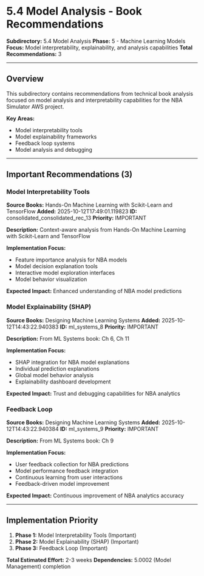 # 5.4 Model Analysis - Book Recommendations

**Subdirectory:** 5.4 Model Analysis
**Phase:** 5 - Machine Learning Models
**Focus:** Model interpretability, explainability, and analysis capabilities
**Total Recommendations:** 3

---

## Overview

This subdirectory contains recommendations from technical book analysis focused on model analysis and interpretability capabilities for the NBA Simulator AWS project.

**Key Areas:**
- Model interpretability tools
- Model explainability frameworks
- Feedback loop systems
- Model analysis and debugging

---

## Important Recommendations (3)

### Model Interpretability Tools

**Source Books:** Hands-On Machine Learning with Scikit-Learn and TensorFlow
**Added:** 2025-10-12T17:49:01.119823
**ID:** consolidated_consolidated_rec_13
**Priority:** IMPORTANT

**Description:** Context-aware analysis from Hands-On Machine Learning with Scikit-Learn and TensorFlow

**Implementation Focus:**
- Feature importance analysis for NBA models
- Model decision explanation tools
- Interactive model exploration interfaces
- Model behavior visualization

**Expected Impact:** Enhanced understanding of NBA model predictions

### Model Explainability (SHAP)

**Source Books:** Designing Machine Learning Systems
**Added:** 2025-10-12T14:43:22.940383
**ID:** ml_systems_8
**Priority:** IMPORTANT

**Description:** From ML Systems book: Ch 6, Ch 11

**Implementation Focus:**
- SHAP integration for NBA model explanations
- Individual prediction explanations
- Global model behavior analysis
- Explainability dashboard development

**Expected Impact:** Trust and debugging capabilities for NBA analytics

### Feedback Loop

**Source Books:** Designing Machine Learning Systems
**Added:** 2025-10-12T14:43:22.940384
**ID:** ml_systems_9
**Priority:** IMPORTANT

**Description:** From ML Systems book: Ch 9

**Implementation Focus:**
- User feedback collection for NBA predictions
- Model performance feedback integration
- Continuous learning from user interactions
- Feedback-driven model improvement

**Expected Impact:** Continuous improvement of NBA analytics accuracy

---

## Implementation Priority

1. **Phase 1:** Model Interpretability Tools (Important)
2. **Phase 2:** Model Explainability (SHAP) (Important)
3. **Phase 3:** Feedback Loop (Important)

**Total Estimated Effort:** 2-3 weeks
**Dependencies:** 5.0002 (Model Management) completion




